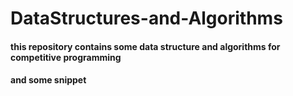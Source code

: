 # DataStructures-and-Algorithms

#### this repository contains some data structure and algorithms for competitive programming
#### and some snippet